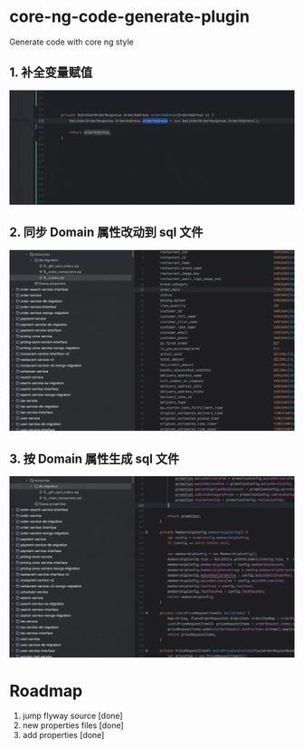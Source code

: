 # core-ng-code-generate-plugin

Generate code with core ng style

## 1. 补全变量赋值
![gen_code.gif](https://raw.githubusercontent.com/ebinsu/core-ng-code-generate-plugin/master/gen_code.gif)


## 2. 同步 Domain 属性改动到 sql 文件
![sync_domain_to_sql.gif](https://raw.githubusercontent.com/ebinsu/core-ng-code-generate-plugin/master/sync_domain_to_sql.gif)


## 3. 按 Domain 属性生成 sql 文件
![doamin_to_sql.gif](https://raw.githubusercontent.com/ebinsu/core-ng-code-generate-plugin/master/doamin_to_sql.gif)


# Roadmap
1. jump flyway source [done]
2. new properties files [done]
3. add properties [done]